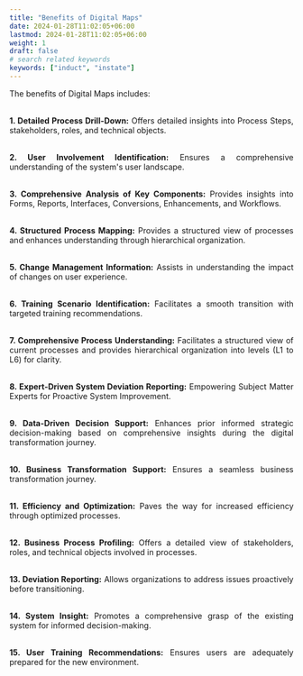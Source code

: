 ```yaml
---
title: "Benefits of Digital Maps"
date: 2024-01-28T11:02:05+06:00
lastmod: 2024-01-28T11:02:05+06:00
weight: 1
draft: false
# search related keywords
keywords: ["induct", "instate"]
---
```

<div style='text-align: justify;'>

The benefits of Digital Maps includes:

</br>**1. Detailed Process Drill-Down:** Offers detailed insights into Process Steps, stakeholders, roles, and technical objects.

</br>**2. User Involvement Identification:** Ensures a comprehensive understanding of the system's user landscape.

</br>**3. Comprehensive Analysis of Key Components:** Provides insights into Forms, Reports, Interfaces, Conversions, Enhancements, and Workflows.

</br>**4. Structured Process Mapping:** Provides a structured view of processes and enhances understanding through hierarchical organization.

</br>**5. Change Management Information:** Assists in understanding the impact of changes on user experience.

</br>**6. Training Scenario Identification:** Facilitates a smooth transition with targeted training recommendations.

</br>**7. Comprehensive Process Understanding:** Facilitates a structured view of current processes and provides hierarchical organization into levels (L1 to L6) for clarity.

</br>**8. Expert-Driven System Deviation Reporting:** Empowering Subject Matter Experts for Proactive System Improvement.

</br>**9. Data-Driven Decision Support:** Enhances prior informed strategic decision-making based on comprehensive insights during the digital transformation journey.

</br>**10. Business Transformation Support:** Ensures a seamless business transformation journey.

</br>**11. Efficiency and Optimization:** Paves the way for increased efficiency through optimized processes.

</br>**12. Business Process Profiling:** Offers a detailed view of stakeholders, roles, and technical objects involved in processes.

</br>**13. Deviation Reporting:** Allows organizations to address issues proactively before transitioning.

</br>**14. System Insight:** Promotes a comprehensive grasp of the existing system for informed decision-making.

</br>**15. User Training Recommendations:** Ensures users are adequately prepared for the new environment.

</div>